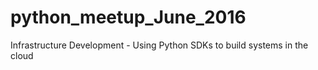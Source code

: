 # python_meetup_June_2016
Infrastructure Development - Using Python SDKs to build systems in the cloud

